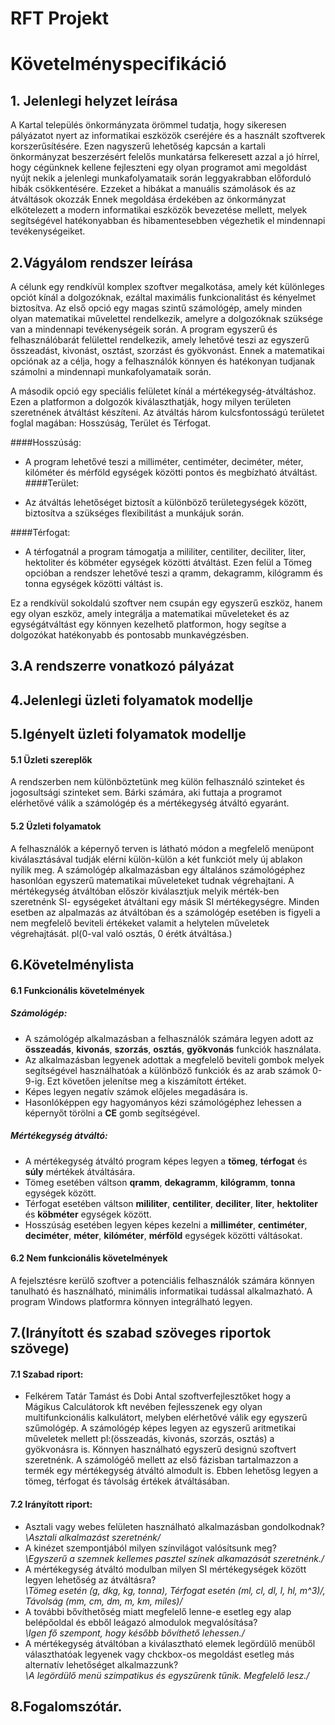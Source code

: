 # RFT Projekt 
# Követelményspecifikáció

## 1. Jelenlegi helyzet leírása
A Kartal település önkormányzata örömmel tudatja, hogy sikeresen pályázatot nyert az informatikai eszközök cseréjére és a 
használt szoftverek korszerűsítésére. Ezen nagyszerű lehetőség kapcsán a kartali önkormányzat beszerzésért felelős munkatársa
felkeresett azzal a jó hírrel, hogy cégünknek kellene fejleszteni egy olyan programot ami megoldást nyújt nekik a jelenlegi
munkafolyamataik során leggyakrabban előforduló hibák csökkentésére. Ezzeket a hibákat a manuális számolások és az átváltások okozzák
Ennek megoldása érdekében az önkormányzat elkötelezett a modern informatikai eszközök bevezetése mellett, 
melyek segítségével hatékonyabban és hibamentesebben végezhetik el mindennapi tevékenységeiket. 
## 2.Vágyálom rendszer leírása
A célunk egy rendkívül komplex szoftver megalkotása, amely két különleges opciót kínál a dolgozóknak,
ezáltal maximális funkcionalitást és kényelmet biztosítva. Az első opció egy magas szintű számológép,
amely minden olyan matematikai művelettel rendelkezik, amelyre a dolgozóknak szüksége van a mindennapi 
tevékenységeik során. A program egyszerű és felhasználóbarát felülettel rendelkezik, amely lehetővé teszi
az egyszerű összeadást, kivonást, osztást, szorzást és gyökvonást. Ennek a matematikai opciónak az a célja,
hogy a felhasználók könnyen és hatékonyan tudjanak számolni a mindennapi munkafolyamataik során.

A második opció egy speciális felületet kínál a mértékegység-átváltáshoz. Ezen a platformon a dolgozók
kiválaszthatják, hogy milyen területen szeretnének átváltást készíteni. 
Az átváltás három kulcsfontosságú területet foglal magában: Hosszúság, Terület és Térfogat.

####Hosszúság:

* A program lehetővé teszi a milliméter, centiméter, deciméter, méter, kilóméter és mérföld egységek közötti pontos és megbízható átváltást.
####Terület:

* Az átváltás lehetőséget biztosít a különböző területegységek között, biztosítva a szükséges flexibilitást a munkájuk során.

####Térfogat:

* A térfogatnál a program támogatja a mililiter, centiliter, deciliter, liter, hektoliter és köbméter egységek közötti átváltást.
Ezen felül a Tömeg opcióban a rendszer lehetővé teszi a qramm, dekagramm, kilógramm és tonna egységek közötti váltást is.

Ez a rendkívül sokoldalú szoftver nem csupán egy egyszerű eszköz, hanem egy olyan eszköz, amely integrálja a matematikai műveleteket és az egységátváltást egy könnyen kezelhető platformon, hogy segítse a dolgozókat hatékonyabb és pontosabb munkavégzésben.
## 3.A rendszerre vonatkozó pályázat
## 4.Jelenlegi üzleti folyamatok modellje
## 5.Igényelt üzleti folyamatok modellje
#### 5.1 Üzleti szereplők
A rendszerben nem különböztetünk meg külön felhasználó szinteket és jogosultsági szinteket sem. 
Bárki számára, aki futtaja a programot elérhetővé válik a számológép és a mértékegység átváltó egyaránt.
#### 5.2 Üzleti folyamatok
A felhasználók a képernyő terven is látható módon a megfelelő menüpont kiválasztásával tudják elérni külön-külön
a két funkciót mely új ablakon nyílik meg. A számológép alkalmazásban egy általános számológéphez hasonlóan
egyszerű matematikai műveleteket tudnak végrehajtani. A mértékegység átváltóban először kiválasztjuk melyik mérték-ben 
szeretnénk SI- egységeket átváltani egy másik SI mértékegységre. Minden esetben az alpalmazás az átváltóban és a számológép
esetében is figyeli a nem megfelelő beviteli értékeket valamit a helytelen műveletek végrehajtását. pl(0-val való osztás, 0 érétk átváltása.)
## 6.Követelménylista
#### 6.1 Funkcionális követelmények
##### Számológép:
* A számológép alkalmazásban a felhasználók számára legyen adott az **összeadás**, **kivonás**, **szorzás**, **osztás**, **gyökvonás**
funkciók használata. 
* Az alkalmazásban legyenek adottak a megfelelő beviteli gombok melyek segítségével használhatóak a különböző
funkciók és az arab számok 0-9-ig. Ezt követően jelenítse meg a kiszámított értéket.
* Képes legyen negatív számok előjeles megadására is.
* Hasonlóképpen egy hagyományos kézi számológéphez lehessen a képernyőt törölni a **CE** gomb segítségével.
##### Mértékegység átváltó:
* A mértékegység átváltó program képes legyen a **tömeg**, **térfogat** és **súly** mértékek átváltására.
* Tömeg esetében váltson **qramm**, **dekagramm**, **kilógramm**, **tonna** egységek között.
* Térfogat esetében váltson **mililiter**, **centiliter**, **deciliter**, **liter**, **hektoliter** és **köbméter** egységek között.
* Hosszúság esetében legyen képes kezelni a **milliméter**, **centiméter**, **deciméter**, **méter**, **kilóméter**, **mérföld** egységek közötti váltásokat.
#### 6.2 Nem funkcionális követelmények
A fejelsztésre kerülő szoftver a potenciális felhasználók számára könnyen tanulható és használható, minimális informatikai tudással alkalmazható. 
A program Windows platformra könnyen integrálható legyen.
## 7.(Irányított és szabad szöveges riportok szövege)
#### 7.1 Szabad riport:
* Felkérem Tatár Tamást és Dobi Antal szoftverfejlesztőket hogy a Mágikus Calculátorok kft nevében fejlesszenek egy olyan
multifunkcionális kalkulátort, melyben elérhetővé válik egy egyszerű szűmológép. A számológép képes legyen az egyszerű aritmetikai
műveletek mellett pl:(összeadás, kivonás, szorzás, osztás) a gyökvonásra is. Könnyen használható egyszerű designú szoftvert szeretnénk.
A számológéő mellett az első fázisban tartalmazzon a termék egy mértékegység átváltó almodult is. Ebben lehetősg legyen a tömeg, térfogat és 
távolság értékek átváltásában.

#### 7.2 Irányított riport:
* Asztali vagy webes felületen használható alkalmazásban gondolkodnak?  
_\Asztali alkalmazást szeretnénk/_
* A kinézet szempontjából milyen színvilágot valósítsunk meg?  
_\Egyszerű a szemnek kellemes pasztel színek alkamazását szeretnénk./_
* A mértékegység átváltó modulban milyen SI mértékegységek között legyen lehetőség az átváltásra?  
_\Tömeg esetén (g, dkg, kg, tonna), Térfogat esetén (ml, cl, dl, l, hl, m^3)/,
Távolság (mm, cm, dm, m, km, miles)/_
* A további bővíthetőség miatt megfelelő lenne-e esetleg egy alap belépőoldal és ebből leágazó almodulok megvalósítása?  
_\Igen fő szempont, hogy később bővíthető lehessen./_
* A mértékegység átváltóban a kiválasztható elemek legördülő menüből választhatóak legyenek vagy chckbox-os megoldást esetleg más alternatív lehetőséget alkalmazzunk?  
_\A legördülő menü szimpatikus és egyszűrenk tűnik. Megfelelő lesz./_

## 8.Fogalomszótár.

